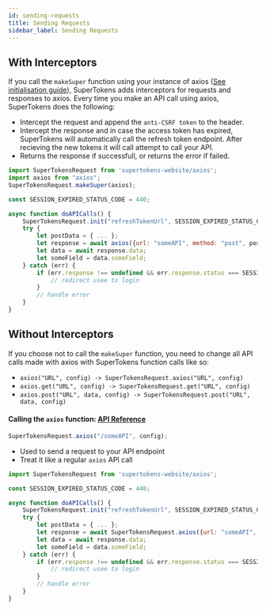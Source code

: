 ```yaml
---
id: sending-requests
title: Sending Requests
sidebar_label: Sending Requests
---
```


## With Interceptors

If you call the ```makeSuper``` function using your instance of axios ([See initialisation guide](initialisation.md#call-the-makesuper-function-api-reference-api-reference-api-reference-supertokensaxiosmakesuperaxios)), SuperTokens adds interceptors for requests and responses to axios. Every time you make an API call using axios, SuperTokens does the following:

- Intercept the request and append the ```anti-CSRF token``` to the header.
- Intercept the response and in case the access token has expired, SuperTokens will automatically call the refresh token endpoint. After recieving the new tokens it will call attempt to call your API.
- Returns the response if successfull, or returns the error if failed.

```js
import SuperTokensRequest from 'supertokens-website/axios';
import axios from "axios";
SuperTokensRequest.makeSuper(axios);

const SESSION_EXPIRED_STATUS_CODE = 440;

async function doAPICalls() {
    SuperTokensRequest.init("refreshTokenUrl", SESSION_EXPIRED_STATUS_CODE);
    try {
        let postData = { ... };
        let response = await axios({url: "someAPI", method: "post", postData });
        let data = await response.data;
        let someField = data.someField;
    } catch (err) {
        if (err.response !== undefined && err.response.status === SESSION_EXPIRED_STATUS_CODE) {
            // redirect usee to login
        }
        // handle error
    }
}
```

## Without Interceptors

If you choose not to call the ```makeSuper``` function, you need to change all API calls made with axios with SuperTokens function calls like so:
- ```axios("URL", config) -> SuperTokensRequest.axios("URL", config)```
- ```axios.get("URL", config) -> SuperTokensRequest.get("URL", config)```
- ```axios.post("URL", data, config) -> SuperTokensRequest.post("URL", data, config)```


#### Calling the ```axios``` function: [API Reference](../api-reference/api-reference#supertokensaxiosaxiosdata-config)

```js
SuperTokensRequest.axios("/someAPI", config);
```

- Used to send a request to your API endpoint
- Treat it like a regular ```axios``` API call

```js
import SuperTokensRequest from 'supertokens-website/axios';

const SESSION_EXPIRED_STATUS_CODE = 440;

async function doAPICalls() {
    SuperTokensRequest.init("refreshTokenUrl", SESSION_EXPIRED_STATUS_CODE)
    try {
        let postData = { ... };
        let response = await SuperTokensRequest.axios({url: "someAPI", method: "post", postData });
        let data = await response.data;
        let someField = data.someField;
    } catch (err) {
        if (err.response !== undefined && err.response.status === SESSION_EXPIRED_STATUS_CODE) {
            // redirect usee to login
        }
        // handle error
    }
}
```